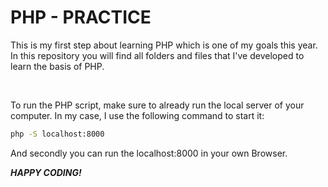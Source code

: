 # PHP - PRACTICE

This is my first step about learning PHP which is one of my goals this year. In this repository you will find all folders and files that I've developed to learn the basis of PHP. 

<br />

To run the PHP script, make sure to already run the local server of your computer. In my case, I use the following command to start it: 
```zsh
php -S localhost:8000
```
And secondly you can run the localhost:8000 in your own Browser.

___HAPPY CODING!___